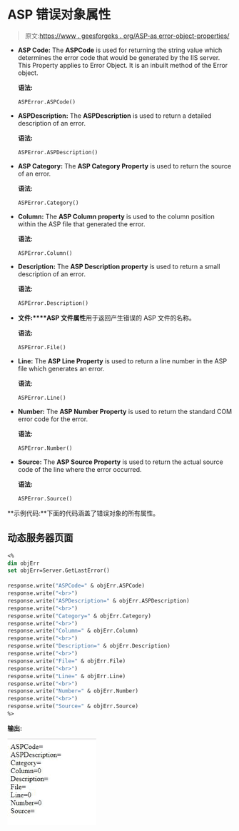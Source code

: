 # ASP 错误对象属性

> 原文:[https://www . geesforgeks . org/ASP-as error-object-properties/](https://www.geeksforgeeks.org/asp-asperror-object-properties/)

*   **ASP Code:** The **ASPCode** is used for returning the string value which determines the error code that would be generated by the IIS server. This Property applies to Error Object. It is an inbuilt method of the Error object.

    **语法:**

    ```vb
    ASPError.ASPCode()
    ```

*   **ASPDescription:** The **ASPDescription** is used to return a detailed description of an error.

    **语法:**

    ```vb
    ASPError.ASPDescription()
    ```

*   **ASP Category:** The **ASP Category Property** is used to return the source of an error.

    **语法:**

    ```vb
    ASPError.Category()
    ```

*   **Column:** The **ASP Column property** is used to the column position within the ASP file that generated the error.

    **语法:**

    ```vb
    ASPError.Column()
    ```

*   **Description:** The **ASP Description property** is used to return a small description of an error.

    **语法:**

    ```vb
    ASPError.Description()
    ```

*   **文件:****ASP 文件属性**用于返回产生错误的 ASP 文件的名称。

    **语法:**

    ```vb
    ASPError.File()
    ```

*   **Line:** The **ASP Line Property** is used to return a line number in the ASP file which generates an error.

    **语法:**

    ```vb
    ASPError.Line()
    ```

*   **Number:** The **ASP Number Property** is used to return the standard COM error code for the error.

    **语法:**

    ```vb
    ASPError.Number()
    ```

*   **Source:** The **ASP Source Property** is used to return the actual source code of the line where the error occurred.

    **语法:**

    ```vb
    ASPError.Source() 
    ```

**示例代码:**下面的代码涵盖了错误对象的所有属性。

## 动态服务器页面

```vb
<%
dim objErr
set objErr=Server.GetLastError()

response.write("ASPCode=" & objErr.ASPCode)
response.write("<br>")
response.write("ASPDescription=" & objErr.ASPDescription)
response.write("<br>")
response.write("Category=" & objErr.Category)
response.write("<br>")
response.write("Column=" & objErr.Column)
response.write("<br>")
response.write("Description=" & objErr.Description)
response.write("<br>")
response.write("File=" & objErr.File)
response.write("<br>")
response.write("Line=" & objErr.Line)
response.write("<br>")
response.write("Number=" & objErr.Number)
response.write("<br>")
response.write("Source=" & objErr.Source)
%>
```

**输出:**

![](img/7be530d62b3f8df26b66b44aebf25d10.png)